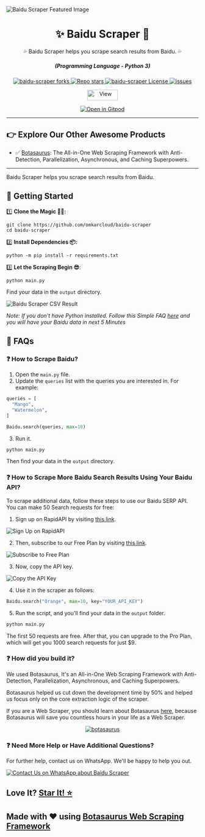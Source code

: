 ![Baidu Scraper Featured Image](https://raw.githubusercontent.com/omkarcloud/baidu-scraper/master/images/baidu-scraper-featured-image.png)

<div align="center" style="margin-top: 0;">
  <h1>✨ Baidu Scraper 🚀</h1>
  <p>💦 Baidu Scraper helps you scrape search results from Baidu. 💦</p>
</div>
<em>
  <h5 align="center">(Programming Language - Python 3)</h5>
</em>
<p align="center">
  <a href="#">
    <img alt="baidu-scraper forks" src="https://img.shields.io/github/forks/omkarcloud/baidu-scraper?style=for-the-badge" />
  </a>
  <a href="#">
    <img alt="Repo stars" src="https://img.shields.io/github/stars/omkarcloud/baidu-scraper?style=for-the-badge&color=yellow" />
  </a>
  <a href="#">
    <img alt="baidu-scraper License" src="https://img.shields.io/github/license/omkarcloud/baidu-scraper?color=orange&style=for-the-badge" />
  </a>
  <a href="https://github.com/omkarcloud/baidu-scraper/issues">
    <img alt="issues" src="https://img.shields.io/github/issues/omkarcloud/baidu-scraper?color=purple&style=for-the-badge" />
  </a>
</p>
<p align="center">
  <img src="https://views.whatilearened.today/views/github/omkarcloud/baidu-scraper.svg" width="80px" height="28px" alt="View" />
</p>

<p align="center">
  <a href="https://gitpod.io/#https://github.com/omkarcloud/baidu-scraper">
    <img alt="Open in Gitpod" src="https://gitpod.io/button/open-in-gitpod.svg" />
  </a>
</p>
  
---

## 👉 Explore Our Other Awesome Products

- ✅ [Botasaurus](https://github.com/omkarcloud/botasaurus): The All-in-One Web Scraping Framework with Anti-Detection, Parallelization, Asynchronous, and Caching Superpowers.

---

Baidu Scraper helps you scrape search results from Baidu.

## 🚀 Getting Started

1️⃣ **Clone the Magic 🧙‍♀:**
```shell
git clone https://github.com/omkarcloud/baidu-scraper
cd baidu-scraper
```
2️⃣ **Install Dependencies 📦:**
```shell
python -m pip install -r requirements.txt
```
3️⃣ **Let the Scraping Begin 😎**:
```shell
python main.py
```

Find your data in the `output` directory.

![Baidu Scraper CSV Result](https://raw.githubusercontent.com/omkarcloud/baidu-scraper/master/images/baidu-scraper-csv-result.png)

*Note: If you don't have Python installed. Follow this Simple FAQ [here](https://github.com/omkarcloud/baidu-scraper/blob/master/advanced.md#-i-dont-have-python-installed-how-can-i-run-the-scraper) and you will have your Baidu data in next 5 Minutes*

## 🤔 FAQs
### ❓ How to Scrape Baidu?

1. Open the `main.py` file.
2. Update the `queries` list with the queries you are interested in. For example:

```python
queries = [
  "Mango",
  "Watermelon",
]

Baidu.search(queries, max=10)
```

3. Run it.

```bash
python main.py
```

Then find your data in the `output` directory.

### ❓ How to Scrape More Baidu Search Results Using Your Baidu API?

To scrape additional data, follow these steps to use our Baidu SERP API. You can make 50 Search requests for free:

1. Sign up on RapidAPI by visiting [this link](https://rapidapi.com/auth/sign-up).

![Sign Up on RapidAPI](https://raw.githubusercontent.com/omkarcloud/assets/master/images/sign-up.png)

2. Then, subscribe to our Free Plan by visiting [this link](https://rapidapi.com/Chetan11dev/api/baidu-scraper/pricing).

![Subscribe to Free Plan](https://raw.githubusercontent.com/omkarcloud/assets/master/images/free-subscription.png)

3. Now, copy the API key.

![Copy the API Key](https://raw.githubusercontent.com/omkarcloud/assets/master/images/api-key.png) 

4. Use it in the scraper as follows:
```python
Baidu.search("Orange", max=10, key="YOUR_API_KEY")
```

5. Run the script, and you'll find your data in the `output` folder.
```bash
python main.py
```   

The first 50 requests are free. After that, you can upgrade to the Pro Plan, which will get you 1000 search requests for just $9.

### ❓ How did you build it?

We used Botasaurus, It's an All-in-One Web Scraping Framework with Anti-Detection, Parallelization, Asynchronous, and Caching Superpowers.

Botasaurus helped us cut down the development time by 50% and helped us focus only on the core extraction logic of the scraper.

If you are a Web Scraper, you should learn about Botasaurus [here](https://github.com/omkarcloud/botasaurus), because Botasaurus will save you countless hours in your life as a Web Scraper.

<p align="center">
  <a href="https://github.com/omkarcloud/botasaurus">
  <img src="https://raw.githubusercontent.com/omkarcloud/assets/master/images/mascot.png" alt="botasaurus" />
</a>
</p>


### ❓ Need More Help or Have Additional Questions?

For further help, contact us on WhatsApp. We'll be happy to help you out.

[![Contact Us on WhatsApp about Baidu Scraper](https://raw.githubusercontent.com/omkarcloud/assets/master/images/whatsapp-us.png)](https://api.whatsapp.com/send?phone=918295042963&text=Hi,%20I%20would%20like%20to%20learn%20more%20about%20your%20products.)

## Love It? [Star It! ⭐](https://github.com/omkarcloud/baidu-scraper/stargazers)

## Made with ❤️ using [Botasaurus Web Scraping Framework](https://github.com/omkarcloud/botasaurus)